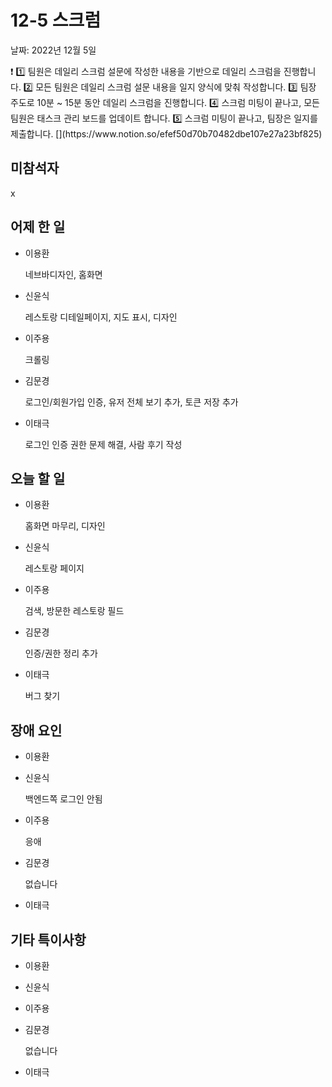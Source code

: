 # 12-5 스크럼

날짜: 2022년 12월 5일

<aside>
❗ 1️⃣ 팀원은 데일리 스크럼 설문에 작성한 내용을 기반으로 데일리 스크럼을 진행합니다.
2️⃣ 모든 팀원은 데일리 스크럼 설문 내용을 일지 양식에 맞춰 작성합니다. 
3️⃣ 팀장 주도로 10분 ~ 15분 동안 데일리 스크럼을 진행합니다.
4️⃣ 스크럼 미팅이 끝나고, 모든 팀원은 태스크 관리 보드를 업데이트 합니다.
5️⃣ 스크럼 미팅이 끝나고, 팀장은 일지를 제출합니다.
[](https://www.notion.so/efef50d70b70482dbe107e27a23bf825)

</aside>

## 미참석자

x

## 어제 한 일

- 이용환
    
    네브바디자인, 홈화면
    
- 신윤식
    
    레스토랑 디테일페이지, 지도 표시, 디자인
    
- 이주용
    
    크롤링
    
- 김문경
    
    로그인/회원가입 인증, 유저 전체 보기 추가, 토큰 저장 추가
    
- 이태극
    
    로그인 인증 권한 문제 해결, 사람 후기 작성
    

## 오늘 할 일

- 이용환
    
    홈화면 마무리, 디자인
    
- 신윤식
    
    레스토랑 페이지
    
- 이주용
    
    검색, 방문한 레스토랑 필드
    
- 김문경
    
    인증/권한 정리 추가
    
- 이태극
    
    버그 찾기
    

## 장애 요인

- 이용환
- 신윤식
    
    백엔드쪽 로그인 안됨
    
- 이주용
    
    응애
    
- 김문경
    
    없습니다
    
- 이태극

## 기타 특이사항

- 이용환
- 신윤식
- 이주용
- 김문경
    
    없습니다
    
- 이태극